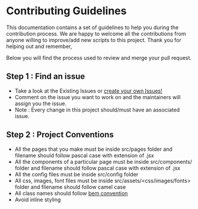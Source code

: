 # Contributing Guidelines

This documentation contains a set of guidelines to help you during the contribution process. 
We are happy to welcome all the contributions from anyone willing to improve/add new scripts to this project. Thank you for helping out and remember,

Below you will find the process used to review and merge your pull request.
## Step 1 : Find an issue
- Take a look at the Existing Issues or [create your own Issues!](https://github.com/GDSC-USICT/GDSC-USICT-Web/issues/new/choose)
- Comment on the issue you want to work on and the maintainers will assign you the issue.
- Note : Every change in this project should/must have an associated issue. 

## Step 2 : Project Conventions
- All the pages that you make must be inside src/pages folder and filename should follow pascal case with extension of .jsx
- All the components of a particular page must be inside src/components/<page-name> folder and filename should follow pascal case with extension of .jsx
- All the config files must be inside src/config folder
- All css, images, font files must be inside src/assets/<css/images/fonts> folder and filename should follow camel case
- All class names should follow [bem convention](http://getbem.com/naming/)
- Avoid inline styling
